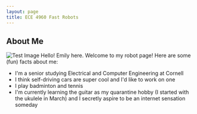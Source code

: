 ```yaml
---
layout: page
title: ECE 4960 Fast Robots
---
```


## About Me
![Test Image](https://github.com/jw829/ECE4960/tree/master/images/profile.jpg)
Hello! Emily here.  Welcome to my robot page!  Here are some (fun) facts about me: 

* I'm a senior studying Electrical and Computer Engineering at Cornell
* I think self-driving cars are super cool and I'd like to work on one 
* I play badminton and tennis 
* I'm currently learning the guitar as my quarantine hobby (I started with the ukulele in March) and I secretly aspire to be an internet sensation someday





